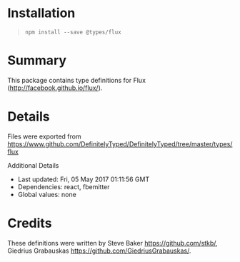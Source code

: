 # Installation
> `npm install --save @types/flux`

# Summary
This package contains type definitions for Flux (http://facebook.github.io/flux/).

# Details
Files were exported from https://www.github.com/DefinitelyTyped/DefinitelyTyped/tree/master/types/flux

Additional Details
 * Last updated: Fri, 05 May 2017 01:11:56 GMT
 * Dependencies: react, fbemitter
 * Global values: none

# Credits
These definitions were written by Steve Baker <https://github.com/stkb/>, Giedrius Grabauskas <https://github.com/GiedriusGrabauskas/>.
